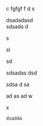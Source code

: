 c fgfgf
f d
s

dsadadasd\
sdsads
d

s

sl

sd

sdsadas
dsd

sdsa
d
sa

ad
as
ad
w

x













```
dsadda
```